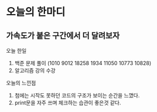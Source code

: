 # 오늘의 한마디
## 가속도가 붙은 구간에서 더 달려보자

오늘 한일
1. 백준 문제 풀이 (1010 9012 18258 1934 11050 10773 10828)
2. 알고리즘 강의 수강

오늘의 느낀점
1. 첨에는 시작도 못하던 코드의 구조가 보이는 순간을 느꼈다.
2. print문을 자주 쓰며 체크하는 습관이 좋은것 같다.

